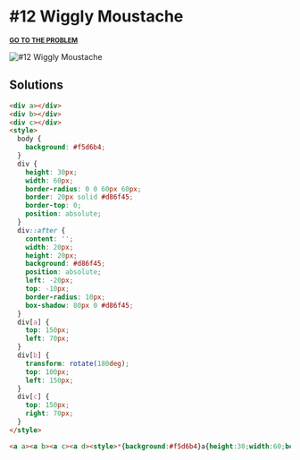 # #12 Wiggly Moustache

<p>
  <sup>
    <a href="https://cssbattle.dev/play/12"><strong>GO TO THE PROBLEM</strong></a>
  </sup>
</p>

![#12 Wiggly Moustache](https://cssbattle.dev/targets/12.png)

## Solutions

```html
<div a></div>
<div b></div>
<div c></div>
<style>
  body {
    background: #f5d6b4;
  }
  div {
    height: 30px;
    width: 60px;
    border-radius: 0 0 60px 60px;
    border: 20px solid #d86f45;
    border-top: 0;
    position: absolute;
  }
  div::after {
    content: '';
    width: 20px;
    height: 20px;
    background: #d86f45;
    position: absolute;
    left: -20px;
    top: -10px;
    border-radius: 10px;
    box-shadow: 80px 0 #d86f45;
  }
  div[a] {
    top: 150px;
    left: 70px;
  }
  div[b] {
    transform: rotate(180deg);
    top: 100px;
    left: 150px;
  }
  div[c] {
    top: 150px;
    right: 70px;
  }
</style>
```

```html
<a a><a b><a c><a d><style>*{background:#f5d6b4}a{height:30;width:60;border-radius:0 0 60px 60px;border:20px solid#d86f45;border-top:0;position:fixed;top:150}[a]{left:70}[b]{transform:scale(-1);top:100;left:150}[c]{right:70}[d]{width:20;height:20;left:70;top:140;border-radius:50%;background:#D86F45;border:0;box-shadow:240px 0#d86f45
```
